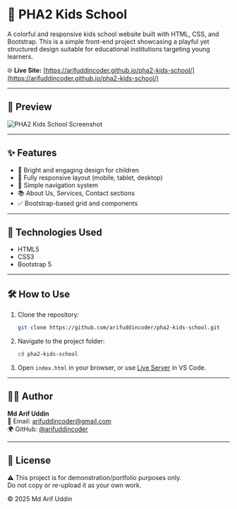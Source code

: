 # 🏫 PHA2 Kids School

A colorful and responsive kids school website built with HTML, CSS, and Bootstrap. This is a simple front-end project showcasing a playful yet structured design suitable for educational institutions targeting young learners.

🌐 **Live Site:** [https://arifuddincoder.github.io/pha2-kids-school/](https://arifuddincoder.github.io/pha2-kids-school/)

---

## 📸 Preview

![PHA2 Kids School Screenshot](https://arifuddincoder.github.io/pha2-kids-school/screenshot.png)

---

## ✨ Features

- 🎨 Bright and engaging design for children  
- 📱 Fully responsive layout (mobile, tablet, desktop)  
- 🧩 Simple navigation system  
- 📚 About Us, Services, Contact sections  
- ✅ Bootstrap-based grid and components  

---

## 🚀 Technologies Used

- HTML5  
- CSS3  
- Bootstrap 5  

---

## 🛠 How to Use

1. Clone the repository:
   ```bash
   git clone https://github.com/arifuddincoder/pha2-kids-school.git
   ```

2. Navigate to the project folder:
   ```bash
   cd pha2-kids-school
   ```

3. Open `index.html` in your browser, or use [Live Server](https://marketplace.visualstudio.com/items?itemName=ritwickdey.LiveServer) in VS Code.

---

## 🧑‍💻 Author

**Md Arif Uddin**  
📧 Email: arifuddincoder@gmail.com  
🌍 GitHub: [@arifuddincoder](https://github.com/arifuddincoder)

---

## 📜 License
⚠️ This project is for demonstration/portfolio purposes only.  
Do not copy or re-upload it as your own work.

© 2025 Md Arif Uddin
